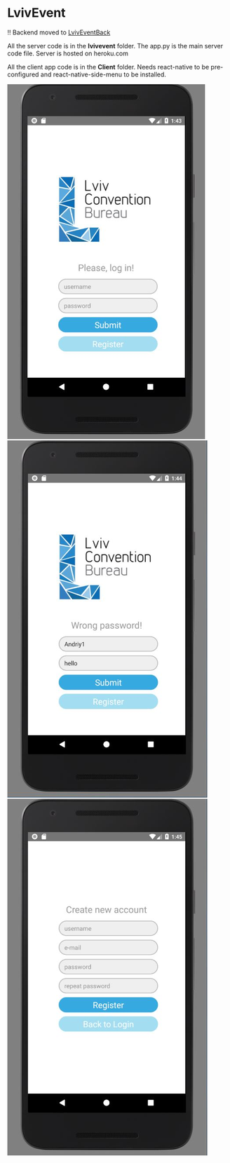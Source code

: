 # LvivEvent

!! Backend moved to [LvivEventBack](https://github.com/KangaroosInAntarcitica/LvivEventBack)

All the server code is in the **lvivevent** folder. The app.py is the main server code file. 
Server is hosted on heroku.com

All the client app code is in the **Client** folder. Needs react-native to be pre-configured and react-native-side-menu to be installed.

![login](https://github.com/KangaroosInAntarcitica/LvivEventFront/blob/master/tempImages/image1.JPG)
![wrong password](https://github.com/KangaroosInAntarcitica/LvivEventFront/blob/master/tempImages/image2.JPG)
![register](https://github.com/KangaroosInAntarcitica/LvivEventFront/blob/master/tempImages/image3.JPG)

